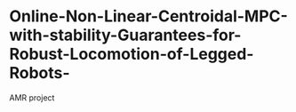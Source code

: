 # Online-Non-Linear-Centroidal-MPC-with-stability-Guarantees-for-Robust-Locomotion-of-Legged-Robots-
AMR project
